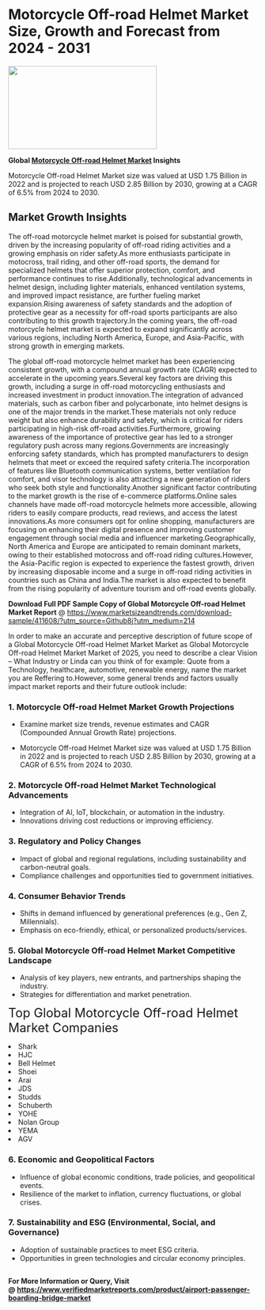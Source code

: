 <H1>Motorcycle Off-road Helmet Market Size, Growth and Forecast from 2024 - 2031</H1><img class="aligncenter size-medium wp-image-584254" src="https://thirdeyenews.in/wp-content/uploads/2024/09/Global-Market-Research-300x168.jpeg" alt="" width="300" height="168" /><p><strong>Global&nbsp;<a href="https://www.marketsizeandtrends.com/download-sample/411608/?utm_source=Github8j?utm_medium=214">Motorcycle Off-road Helmet Market</a> Insights</strong></p><p>Motorcycle Off-road Helmet Market size was valued at USD 1.75 Billion in 2022 and is projected to reach USD 2.85 Billion by 2030, growing at a CAGR of 6.5% from 2024 to 2030.</p><p><h2>Market Growth Insights</h2> <p>The off-road motorcycle helmet market is poised for substantial growth, driven by the increasing popularity of off-road riding activities and a growing emphasis on rider safety.As more enthusiasts participate in motocross, trail riding, and other off-road sports, the demand for specialized helmets that offer superior protection, comfort, and performance continues to rise.Additionally, technological advancements in helmet design, including lighter materials, enhanced ventilation systems, and improved impact resistance, are further fueling market expansion.Rising awareness of safety standards and the adoption of protective gear as a necessity for off-road sports participants are also contributing to this growth trajectory.In the coming years, the off-road motorcycle helmet market is expected to expand significantly across various regions, including North America, Europe, and Asia-Pacific, with strong growth in emerging markets.</p> <p>The global off-road motorcycle helmet market has been experiencing consistent growth, with a compound annual growth rate (CAGR) expected to accelerate in the upcoming years.Several key factors are driving this growth, including a surge in off-road motorcycling enthusiasts and increased investment in product innovation.The integration of advanced materials, such as carbon fiber and polycarbonate, into helmet designs is one of the major trends in the market.These materials not only reduce weight but also enhance durability and safety, which is critical for riders participating in high-risk off-road activities.Furthermore, growing awareness of the importance of protective gear has led to a stronger regulatory push across many regions.Governments are increasingly enforcing safety standards, which has prompted manufacturers to design helmets that meet or exceed the required safety criteria.The incorporation of features like Bluetooth communication systems, better ventilation for comfort, and visor technology is also attracting a new generation of riders who seek both style and functionality.Another significant factor contributing to the market growth is the rise of e-commerce platforms.Online sales channels have made off-road motorcycle helmets more accessible, allowing riders to easily compare products, read reviews, and access the latest innovations.As more consumers opt for online shopping, manufacturers are focusing on enhancing their digital presence and improving customer engagement through social media and influencer marketing.Geographically, North America and Europe are anticipated to remain dominant markets, owing to their established motocross and off-road riding cultures.However, the Asia-Pacific region is expected to experience the fastest growth, driven by increasing disposable income and a surge in off-road riding activities in countries such as China and India.The market is also expected to benefit from the rising popularity of adventure tourism and off-road events globally.</p> <p><span class=""><strong>Download Full PDF Sample Copy of Global Motorcycle Off-road Helmet Market Report</strong> @ <a href="https://www.marketsizeandtrends.com/download-sample/411608/?utm_source=Github8j?utm_medium=214" target="_blank">https://www.marketsizeandtrends.com/download-sample/411608/?utm_source=Github8j?utm_medium=214</a></span></p><p>In order to make an accurate and perceptive description of future scope of a Global&nbsp;Motorcycle Off-road Helmet Market Market as Global&nbsp;Motorcycle Off-road Helmet Market Market of 2025, you need to describe a clear Vision &ndash; What Industry or Linda can you think of for example: Quote from a Technology, healthcare, automotive, renewable energy, name the market you are Reffering to.However, some general trends and factors usually impact market reports and their future outlook include:</p><h3>1.&nbsp;<strong>Motorcycle Off-road Helmet Market Growth Projections</strong></h3><ul><li>Examine market size trends, revenue estimates and CAGR (Compounded Annual Growth Rate) projections.</li><li><p>Motorcycle Off-road Helmet Market size was valued at USD 1.75 Billion in 2022 and is projected to reach USD 2.85 Billion by 2030, growing at a CAGR of 6.5% from 2024 to 2030.</p></li></ul><h3>2.&nbsp;<strong>Motorcycle Off-road Helmet Market Technological Advancements</strong></h3><ul><li>Integration of AI, IoT, blockchain, or automation in the industry.</li><li>Innovations driving cost reductions or improving efficiency.</li></ul><h3>3.&nbsp;<strong>Regulatory and Policy Changes</strong></h3><ul><li>Impact of global and regional regulations, including sustainability and carbon-neutral goals.</li><li>Compliance challenges and opportunities tied to government initiatives.</li></ul><h3>4.&nbsp;<strong>Consumer Behavior Trends</strong></h3><ul><li>Shifts in demand influenced by generational preferences (e.g., Gen Z, Millennials).</li><li>Emphasis on eco-friendly, ethical, or personalized products/services.</li></ul><h3>5.&nbsp;<strong>Global Motorcycle Off-road Helmet Market Competitive Landscape</strong></h3><ul><li>Analysis of key players, new entrants, and partnerships shaping the industry.</li><li>Strategies for differentiation and market penetration.</li></ul><p data-pm-slice="1 1 []"><span style="color: inherit; font-family: inherit; font-size: 25px;">Top Global Motorcycle Off-road Helmet Market Companies</span></p><div class="" data-test-id=""><p><li>Shark</li><li> HJC</li><li> Bell Helmet</li><li> Shoei</li><li> Arai</li><li> JDS</li><li> Studds</li><li> Schuberth</li><li> YOHE</li><li> Nolan Group</li><li> YEMA</li><li> AGV</li></p></div><h3>6.&nbsp;<strong>Economic and Geopolitical Factors</strong></h3><ul><li>Influence of global economic conditions, trade policies, and geopolitical events.</li><li>Resilience of the market to inflation, currency fluctuations, or global crises.</li></ul><h3>7.&nbsp;<strong>Sustainability and ESG (Environmental, Social, and Governance)</strong></h3><ul><li>Adoption of sustainable practices to meet ESG criteria.</li><li>Opportunities in green technologies and circular economy principles.</li></ul><h2><strong style="font-size: 14px;">For More Information or Query, Visit @&nbsp;</strong><a style="background-color: #ffffff; font-size: 14px;" href="https://www.marketsizeandtrends.com/report/motorcycle-off-road-helmet-market/" target="_blank">https://www.verifiedmarketreports.com/product/airport-passenger-boarding-bridge-market</a></h2>